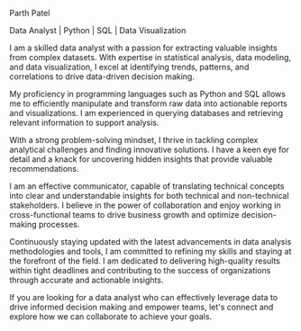 Parth Patel

Data Analyst | Python | SQL | Data Visualization

I am a skilled data analyst with a passion for extracting valuable insights from complex datasets. With expertise in statistical analysis, data modeling, and data visualization, I excel at identifying trends, patterns, and correlations to drive data-driven decision making.

My proficiency in programming languages such as Python and SQL allows me to efficiently manipulate and transform raw data into actionable reports and visualizations. I am experienced in querying databases and retrieving relevant information to support analysis.

With a strong problem-solving mindset, I thrive in tackling complex analytical challenges and finding innovative solutions. I have a keen eye for detail and a knack for uncovering hidden insights that provide valuable recommendations.

I am an effective communicator, capable of translating technical concepts into clear and understandable insights for both technical and non-technical stakeholders. I believe in the power of collaboration and enjoy working in cross-functional teams to drive business growth and optimize decision-making processes.

Continuously staying updated with the latest advancements in data analysis methodologies and tools, I am committed to refining my skills and staying at the forefront of the field. I am dedicated to delivering high-quality results within tight deadlines and contributing to the success of organizations through accurate and actionable insights.

If you are looking for a data analyst who can effectively leverage data to drive informed decision making and empower teams, let's connect and explore how we can collaborate to achieve your goals.



<!--
**parthpatel7078/parthpatel7078** is a ✨ _special_ ✨ repository because its `README.md` (this file) appears on your GitHub profile.

Here are some ideas to get you started:

- 🔭 I’m currently working on ...
- 🌱 I’m currently learning ...
- 👯 I’m looking to collaborate on ...
- 🤔 I’m looking for help with ...
- 💬 Ask me about ...
- 📫 How to reach me: ...
- 😄 Pronouns: ...
- ⚡ Fun fact: ...
-->
